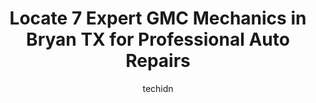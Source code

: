 ---
layout: ampstory
image: https://images.unsplash.com/photo-1626941946705-10e82ef4c533?ixlib=rb-4.0.3&ixid=MnwxMjA3fDB8MHxwaG90by1wYWdlfHx8fGVufDB8fHx8&auto=format&fit=crop&w=640&h=853&q=80
author: techidn
featured: false
description: Entrust your vehicle to the 7 best GMC Mechanic in Bryan TX, USA and experience the difference they can make. With their extensive knowledge, state-of-the-art facilities, and commitment to e
title: Locate 7 Expert GMC Mechanics in Bryan TX for Professional Auto Repairs
cover:
   title: Locate 7 Expert GMC Mechanics in Bryan TX for Professional Auto Repairs
   subtitle: Rickpate
   background: https://images.unsplash.com/photo-1626941946705-10e82ef4c533?ixlib=rb-4.0.3&ixid=MnwxMjA3fDB8MHxwaG90by1wYWdlfHx8fGVufDB8fHx8&auto=format&fit=crop&w=640&h=853&q=80

pages: 
 - layout: thirds
   top: <h1>#1 B&B Automotive Services</h1>
   bottom: "<p>They are all very polite and very quick. They made sure I was included in every aspect of the fix and worked faster than any shop I have ever been to. They offer 3 year w</p>"
   background: https://www.knot35.com/toplist/wp-content/uploads/2023/06/best-gmc-mechanic-1-in-bryan-tx-1685832862.jpeg
   backgroundblur: true
 - layout: thirds
   top: <h1>#2 Superior Auto Service</h1>
   bottom: "<p>3701 S College Ave, Bryan, TX 77801, United States</p>"
   background: https://www.knot35.com/toplist/wp-content/uploads/2023/06/best-gmc-mechanic-2-in-bryan-tx-1685832863.jpeg
   cta:
      link: https://www.knot35.com/toplist/locate-7-expert-gmc-mechanics-in-bryan-tx-for-professional-auto-repairs/
      text: Locate 7 Expert GMC Mechanics in Bryan TX for Professional Auto Repairs
 - layout: thirds
   top: <h1>#3 Sterling Buick GMC</h1>
   bottom: "<p>205 N Earl Rudder Fwy #5006, Bryan, TX 77802, United States</p>"
   background: https://www.knot35.com/toplist/wp-content/uploads/2023/06/best-gmc-mechanic-3-in-bryan-tx-1685832863.jpeg
   cta:
      link: https://www.knot35.com/toplist/locate-7-expert-gmc-mechanics-in-bryan-tx-for-professional-auto-repairs/
      text: Locate 7 Expert GMC Mechanics in Bryan TX for Professional Auto Repairs
 - layout: thirds
   top: <h1>#4 Christian Brothers Automotive Bryan</h1>
   bottom: "<p>2401 Boonville Rd, Bryan, TX 77808, United States</p>"
   background: https://images.unsplash.com/photo-1564951434112-64d74cc2a2d7?ixlib=rb-4.0.3&ixid=MnwxMjA3fDB8MHxwaG90by1wYWdlfHx8fGVufDB8fHx8&auto=format&fit=crop&w=640&h=853&q=80
   cta:
      link: https://www.knot35.com/toplist/locate-7-expert-gmc-mechanics-in-bryan-tx-for-professional-auto-repairs/
      text: Locate 7 Expert GMC Mechanics in Bryan TX for Professional Auto Repairs
 - layout: thirds
   top: <h1>#5 Andys Auto Repair</h1>
   bottom: "<p>507 S Texas Ave, Bryan, TX 77803, United States</p>"
   background: https://images.unsplash.com/photo-1531169509526-f8f1fdaa4a67?ixlib=rb-4.0.3&ixid=MnwxMjA3fDB8MHxwaG90by1wYWdlfHx8fGVufDB8fHx8&auto=format&fit=crop&w=640&h=853&q=80
   cta:
      link: https://www.knot35.com/toplist/locate-7-expert-gmc-mechanics-in-bryan-tx-for-professional-auto-repairs/
      text: Locate 7 Expert GMC Mechanics in Bryan TX for Professional Auto Repairs
 - layout: thirds
   top: <h1>#6 Olympic Automotive Services</h1>
   bottom: "<p>3510 E 29th St, Bryan, TX 77802, United States</p>"
   background: https://plus.unsplash.com/premium_photo-1664640458616-3c74f8cb4589?ixlib=rb-4.0.3&ixid=MnwxMjA3fDB8MHxwaG90by1wYWdlfHx8fGVufDB8fHx8&auto=format&fit=crop&w=640&h=853&q=80
   cta:
      link: https://www.knot35.com/toplist/locate-7-expert-gmc-mechanics-in-bryan-tx-for-professional-auto-repairs/
      text: Locate 7 Expert GMC Mechanics in Bryan TX for Professional Auto Repairs
 - layout: thirds
   top: <h1>#7 Stratta Auto Repair</h1>
   bottom: "<p>3301 S College Ave, Bryan, TX 77801, United States</p>"
   background: https://images.unsplash.com/photo-1614648718611-0635f29016cb?ixlib=rb-4.0.3&ixid=MnwxMjA3fDB8MHxwaG90by1wYWdlfHx8fGVufDB8fHx8&auto=format&fit=crop&w=640&h=853&q=80
   cta:
      link: https://www.knot35.com/toplist/locate-7-expert-gmc-mechanics-in-bryan-tx-for-professional-auto-repairs/
      text: Locate 7 Expert GMC Mechanics in Bryan TX for Professional Auto Repairs
 - layout: thirds
   middle: Continue reading...
   background: https://images.unsplash.com/photo-1536745287225-21d689278fd1?ixlib=rb-4.0.3&ixid=MnwxMjA3fDB8MHxwaG90by1wYWdlfHx8fGVufDB8fHx8&auto=format&fit=crop&w=640&h=853&q=80
   cta:
      link: https://www.knot35.com/toplist/locate-7-expert-gmc-mechanics-in-bryan-tx-for-professional-auto-repairs/
      text: Locate 7 Expert GMC Mechanics in Bryan TX for Professional Auto Repairs
      
---